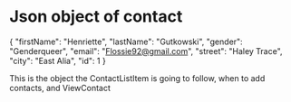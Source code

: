 
# Json object of contact

{
    "firstName": "Henriette",
    "lastName": "Gutkowski",
    "gender": "Genderqueer",
    "email": "Flossie92@gmail.com",
    "street": "Haley Trace",
    "city": "East Alia",
    "id": 1
}

This is the object the ContactListItem is going to follow, when to add contacts, and ViewContact
